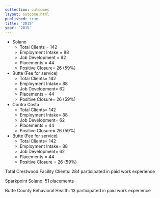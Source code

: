 ```yaml
---
collection: outcomes
layout: outcome.html
published: true
title: '2015'
year: '2015'
---
```

* Solano
  - Total Clients = 142
  - Employment Intake = 88
  - Job Development = 62
  - Placements = 44
  - Positive Closure= 26 (59%)
* Butte (Fee for service)
  - Total Clients= 142
  - Employment Intake= 88
  - Job Development= 62
  - Placements = 44
  - Positive Closure= 26 (59%)    
* Contra Costa
  - Total Clients= 142
  - Employment Intake= 88
  - Job Development= 62
  - Placements = 44
  - Positive Closure= 26 (59%)  
* Butte (Fee for service)
  - Total Clients= 142
  - Employment Intake= 88
  - Job Development= 62
  - Placements = 44
  - Positive Closure = 26 (59%)

Total Crestwood Facility Clients: 284 participated in paid work experience

Sparkpoint Solano: 51 placements

Butte County Behavioral Health: 13 participated in paid work experience
